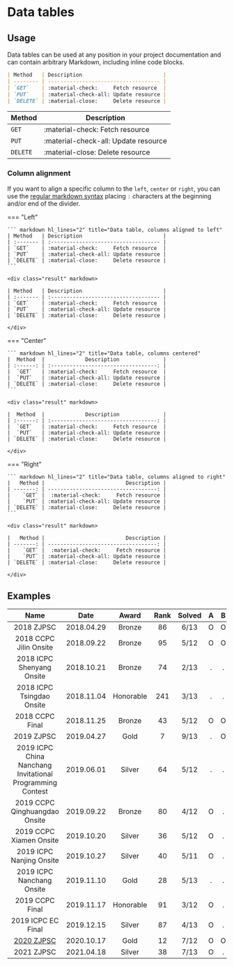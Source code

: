 # Data tables

## Usage

Data tables can be used at any position in your project documentation and can
contain arbitrary Markdown, including inline code blocks.

``` markdown title="Data table"
| Method   | Description                          |
| -------- | ------------------------------------ |
| `GET`    | :material-check:     Fetch resource  |
| `PUT`    | :material-check-all: Update resource |
| `DELETE` | :material-close:     Delete resource |
```

<div class="result" markdown>

| Method   | Description                          |
| -------- | ------------------------------------ |
| `GET`    | :material-check:     Fetch resource  |
| `PUT`    | :material-check-all: Update resource |
| `DELETE` | :material-close:     Delete resource |

</div>

### Column alignment

If you want to align a specific column to the `left`, `center` or `right`, you
can use the [regular markdown syntax][] placing `:` characters at the beginning
and/or end of the divider.

=== "Left"

    ``` markdown hl_lines="2" title="Data table, columns aligned to left"
    | Method   | Description                          |
    | :------- | :----------------------------------- |
    | `GET`    | :material-check:     Fetch resource  |
    | `PUT`    | :material-check-all: Update resource |
    | `DELETE` | :material-close:     Delete resource |
    ```

    <div class="result" markdown>

    | Method   | Description                          |
    | :------- | :----------------------------------- |
    | `GET`    | :material-check:     Fetch resource  |
    | `PUT`    | :material-check-all: Update resource |
    | `DELETE` | :material-close:     Delete resource |

    </div>

=== "Center"

    ``` markdown hl_lines="2" title="Data table, columns centered"
    |  Method  |             Description              |
    | :------: | :----------------------------------: |
    |  `GET`   | :material-check:     Fetch resource  |
    |  `PUT`   | :material-check-all: Update resource |
    | `DELETE` | :material-close:     Delete resource |
    ```

    <div class="result" markdown>

    |  Method  |             Description              |
    | :------: | :----------------------------------: |
    |  `GET`   | :material-check:     Fetch resource  |
    |  `PUT`   | :material-check-all: Update resource |
    | `DELETE` | :material-close:     Delete resource |

    </div>

=== "Right"

    ``` markdown hl_lines="2" title="Data table, columns aligned to right"
    |   Method |                          Description |
    | -------: | -----------------------------------: |
    |    `GET` |  :material-check:     Fetch resource |
    |    `PUT` | :material-check-all: Update resource |
    | `DELETE` | :material-close:     Delete resource |
    ```

    <div class="result" markdown>

    |   Method |                          Description |
    | -------: | -----------------------------------: |
    |    `GET` |  :material-check:     Fetch resource |
    |    `PUT` | :material-check-all: Update resource |
    | `DELETE` | :material-close:     Delete resource |

    </div>

## Examples

|                           Name                           |Date|Award|Rank|Solved|A|B|C|D|E|F|G|H|I|J|K|L|M|
|:-:|:-:|:-:|:-:|:-:|:-:|:-:|:-:|:-:|:-:|:-:|:-:|:-:|:-:|:-:|:-:|:-:|:-:|
|                        2018 ZJPSC                        |2018.04.29|Bronze|86|6/13|O|O|.|.|.|.|.|.|.|O|O|O|O|
|                  2018 CCPC Jilin Onsite                  |2018.09.22|Bronze|95|5/12|O|O|O|O|O|.|.|.|.|.|.|.|
|                2018 ICPC Shenyang Onsite                 |2018.10.21|Bronze|74|2/13|.|.|O|.|.|.|.|.|.|O|.|.|.|
|                2018 ICPC Tsingdao Onsite                 |2018.11.04|Honorable|241|3/13|.|.|O|.|.|.|.|.|.|O|.|.|O|
|                     2018 CCPC Final                      |2018.11.25|Bronze|43|5/12|O|O|.|.|.|.|O|.|O|.|.|O|
|                        2019 ZJPSC                        |2019.04.27|Gold|7|9/13|.|O|O|.|O|O|O|O|O|O|O|.|.|
|2019 ICPC China Nanchang Invitational Programming Contest|2019.06.01|Silver|64|5/12|.|.|.|.|.|O|O|.|.|O|O|O|
|              2019 CCPC Qinghuangdao Onsite               |2019.09.22|Bronze|80|4/12|O|.|.|O|.|O|.|.|O|.|.|.|
|                 2019 CCPC Xiamen Onsite                  |2019.10.20|Silver|36|5/12|O|.|.|O|.|.|O|O|.|O|.|.|
|                 2019 ICPC Nanjing Onsite                 |2019.10.27|Silver|40|5/11|O|.|O|.|.|O|.|O|.|.|O|
|                2019 ICPC Nanchang Onsite                 |2019.11.10|Gold|28|5/13|.|.|O|.|O|.|O|.|.|.|O|O|.|
|                     2019 CCPC Final                      |2019.11.17|Honorable|91|3/12 |O|.|.|.|.|.|.|.|.|.|O|O|
|                    2019 ICPC EC Final                    |2019.12.15|Silver|87|4/13|O|.|.|.|O|.|.|O|.|.|.|.|O|
|          [2020 ZJPSC](/team/1/article/details/61)        |2020.10.17|Gold|12|7/12|O|O|O|.|O|.|O|!|O|.|O|.|
|          2021 ZJPSC                                      |2021.04.18|Silver|38|7/13|O|.|O|!|.|O|O|.|!|O|.|O|O|

[regular markdown syntax]: https://www.markdownguide.org/extended-syntax/#tables
